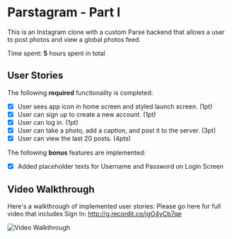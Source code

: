 # Parstagram - Part I

This is an Instagram clone with a custom Parse backend that allows a user to post photos and view a global photos feed.

Time spent: **5** hours spent in total

## User Stories

The following **required** functionality is completed:

- [X] User sees app icon in home screen and styled launch screen. (1pt)
- [X] User can sign up to create a new account. (1pt)
- [X] User can log in. (1pt)
- [X] User can take a photo, add a caption, and post it to the server. (3pt)
- [X] User can view the last 20 posts. (4pts)

The following **bonus** features are implemented:

- [X] Added placeholder texts for Username and Password on Login Screen

## Video Walkthrough

Here's a walkthrough of implemented user stories:
Please go here for full video that includes Sign In: http://g.recordit.co/jgO4yCb7qe

<img src='http://g.recordit.co/jgO4yCb7qe.gif' title='Instagram Video Walkthrough' width='' alt='Video Walkthrough' />
